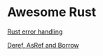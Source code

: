 # Awesome Rust

[Rust error handling](https://www.lpalmieri.com/posts/error-handling-rust/)

[Deref, AsRef and Borrow](https://dev.to/zhanghandong/rust-concept-clarification-deref-vs-asref-vs-borrow-vs-cow-13g6)
